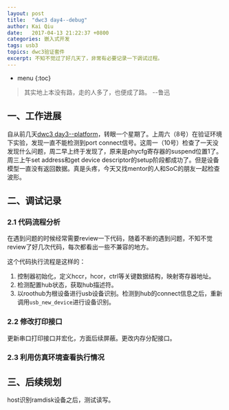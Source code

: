 ```yaml
---
layout: post
title:  "dwc3 day4--debug"
author: Kai Qiu
date:   2017-04-13 21:22:37 +0800
categories: 嵌入式开发
tags: usb3
topics: dwc3验证套件
excerpt: 不知不觉过了好几天了，非常有必要记录一下调试过程。
---
```


* menu
{:toc}

> 其实地上本没有路，走的人多了，也便成了路。 --鲁迅

## 一、工作进展

自从前几天[dwc3 day3--platform](/2017/04/06/dwc3-day3-platform)，转眼一个星期了。上周六（8号）在验证环境下实验，发现一直不能检测到port connect信号。这周一（10号）检查了一天没发现什么问题，周二早上终于发现了，原来是phycfg寄存器的suspend位置1了。周三上午set address和get device descriptor的setup阶段都成功了。但是设备模型一直没有返回数据。真是头疼，今天又找mentor的人和SoC的朋友一起检查波形。

## 二、调试记录

### 2.1 代码流程分析

在遇到问题的时候经常需要review一下代码，随着不断的遇到问题，不知不觉review了好几次代码，每次都看出一些不兼容的地方。

这个代码执行流程是这样的：

1. 控制器初始化，定义hccr，hcor，ctrl等关键数据结构，映射寄存器地址。
2. 检测配置hub状态，获取hub描述符。
3. 以roothub为根设备进行usb设备识别。检测到hub的connect信息之后，重新调用`usb_new_device`进行设备识别。

### 2.2 修改打印接口

更新串口打印接口并宏化，方面后续屏蔽。更改内存分配接口。

### 2.3 利用仿真环境查看执行情况

## 三、后续规划

host识别ramdisk设备之后，测试读写。
